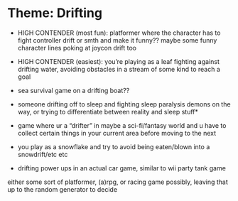 # Theme: Drifting

+ HIGH CONTENDER (most fun): platformer where the character has to fight controller drift or smth and make it funny?? maybe some funny character lines poking at joycon drift too

+ HIGH CONTENDER (easiest): you’re playing as a leaf fighting against drifting water, avoiding obstacles in a stream of some kind to reach a goal

+ sea survival game on a drifting boat??

+ someone drifting off to sleep and fighting sleep paralysis demons on the way, or trying to differentiate between reality and sleep stuff*

+ game where ur a “drifter” in maybe a sci-fi/fantasy world and u have to collect certain things in your current area before moving to the next

+ you play as a snowflake and try to avoid being eaten/blown into a snowdrift/etc etc

+ drifting power ups in an actual car game, similar to wii party tank game

 either some sort of platformer, (a)rpg, or racing game possibly, leaving that up to the random generator to decide
